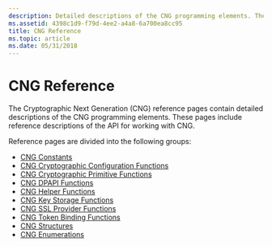 ```yaml
---
description: Detailed descriptions of the CNG programming elements. These pages include reference descriptions of the API for working with CNG.
ms.assetid: 4398c1d9-f79d-4ee2-a4a8-6a700ea8cc95
title: CNG Reference
ms.topic: article
ms.date: 05/31/2018
---
```


# CNG Reference

The Cryptographic Next Generation (CNG) reference pages contain detailed descriptions of the CNG programming elements. These pages include reference descriptions of the API for working with CNG.

Reference pages are divided into the following groups:

-   [CNG Constants](cng-constants.md)
-   [CNG Cryptographic Configuration Functions](cng-cryptographic-configuration-functions.md)
-   [CNG Cryptographic Primitive Functions](cng-cryptographic-primitive-functions.md)
-   [CNG DPAPI Functions](cng-dpapi-functions.md)
-   [CNG Helper Functions](cng-helper-functions.md)
-   [CNG Key Storage Functions](cng-key-storage-functions.md)
-   [CNG SSL Provider Functions](cng-ssl-provider-functions.md)
-   [CNG Token Binding Functions](cng-token-binding-functions.md)
-   [CNG Structures](cng-structures.md)
-   [CNG Enumerations](cng-enumerations.md)

 

 



